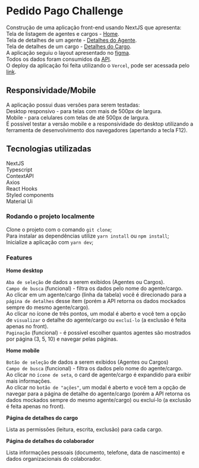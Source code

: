 # Pedido Pago Challenge

Construção de uma aplicação front-end usando NextJS que apresenta:\
Tela de listagem de agentes e cargos - [Home](https://pedido-pago-challenge-vercel.vercel.app/).\
Tela de detalhes de um agente - [Detalhes do Agente](https://pedido-pago-challenge-vercel.vercel.app/agents/1).\
Tela de detalhes de um cargo - [Detalhes do Cargo](https://pedido-pago-challenge-vercel.vercel.app/roles/1).\
A aplicação seguiu o layout apresentado no [figma](https://www.figma.com/file/yUwchJAe2BcgmmBp6Qi3Ld/Tela-de-Colaboradores---Desafio-Front-end?node-id=1167%3A11518).\
Todos os dados foram consumidos da [API](https://documenter.getpostman.com/view/17430395/UVkgxeaT). <br> O deploy da aplicação foi feita utilizando o `Vercel`, pode ser acessada pelo [link](https://pedido-pago-challenge-vercel.vercel.app/). 


## Responsividade/Mobile

A aplicação possui duas versões para serem testadas:\
Desktop responsivo - para telas com mais de 500px de largura.\
Mobile - para celulares com telas de até 500px de largura.\
É possível testar a versão mobile e a responsividade do desktop utilizando a ferramenta de desenvolvimento dos navegadores (apertando a tecla F12).

## Tecnologias utilizadas

NextJS\
Typescript\
ContextAPI\
Axios\
React Hooks\
Styled components\
Material Ui

### Rodando o projeto localmente

Clone o projeto com o comando `git clone`;\
Para instalar as dependências utilize `yarn install` ou `npm install`;\
Inicialize a aplicação com `yarn dev`;

### Features

**Home desktop**

`Aba de seleção` de dados a serem exibidos (Agentes ou Cargos).\
`Campo de busca` (funcional) - filtra os dados pelo nome do agente/cargo.\
Ao clicar em um agente/cargo (linha da tabela) você é direcionado para a `página de detalhes` desse item (porém a API retorna os dados mockados sempre do mesmo agente/cargo).\
Ao clicar no ícone de três pontos, um modal é aberto e você tem a opção de `visualizar` o detalhe do agente/cargo ou `excluí-lo` (a exclusão é feita apenas no front).\
`Paginação` (funcional) - é possível escolher quantos agentes são mostrados por página (3, 5, 10) e navegar pelas páginas.

**Home mobile**

`Botão de seleção` de dados a serem exibidos (Agentes ou Cargos)\
`Campo de busca` (funcional) - filtra os dados pelo nome do agente/cargo.\
Ao clicar no `ícone de seta`, o card de agente/cargo é expandido para exibir mais informações.\
Ao clicar no `botão de "ações"`, um modal é aberto e você tem a opção de navegar para a página de detalhe do agente/cargo (porém a API retorna os dados mockados sempre do mesmo agente/cargo) ou excluí-lo (a exclusão é feita apenas no front).

**Página de detalhes do cargo**

Lista as permissões (leitura, escrita, exclusão) para cada cargo.

**Página de detalhes do colaborador**

Lista informações pessoais (documento, telefone, data de nascimento) e dados organizacionais do colaborador.
